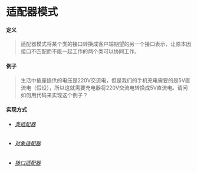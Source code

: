 # 适配器模式

#### 定义

>适配器模式将某个类的接口转换成客户端期望的另一个接口表示，让原本因接口不匹配而不能一起工作的两个类可以协同工作。

#### 例子

>生活中插座提供的电压是220V交流电，但是我们的手机充电需要的是5V直流电（假设），所以这就需要充电器将220V交流电转换成5V直流电。请问如何用代码来实现这个例子？

#### 实现方式

* ###### [类适配器](clz/clz.md)

* ###### [对象适配器](obj/obj.md)

* ###### [接口适配器](intf/intf.md)


